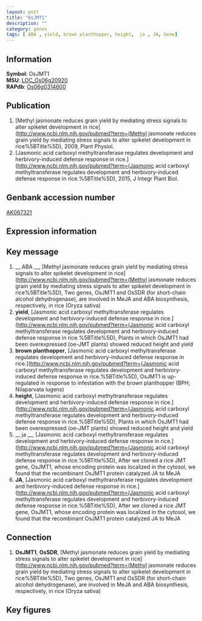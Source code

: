 ```yaml
---
layout: post
title: "OsJMT1"
description: ""
category: genes
tags: [ ABA , yield, brown planthopper, height,  ja , JA, Gene]
---
```


## Information
__Symbol__: OsJMT1  
__MSU__: [LOC_Os06g20920](http://rice.plantbiology.msu.edu/cgi-bin/ORF_infopage.cgi?orf=LOC_Os06g20920)  
__RAPdb__: [Os06g0314600](http://rapdb.dna.affrc.go.jp/viewer/gbrowse_details/irgsp1?name=Os06g0314600)  

## Publication
1. [Methyl jasmonate reduces grain yield by mediating stress signals to alter spikelet development in rice](http://www.ncbi.nlm.nih.gov/pubmed?term=(Methyl jasmonate reduces grain yield by mediating stress signals to alter spikelet development in rice%5BTitle%5D), 2009, Plant Physiol.
2. [Jasmonic acid carboxyl methyltransferase regulates development and herbivory-induced defense response in rice.](http://www.ncbi.nlm.nih.gov/pubmed?term=(Jasmonic acid carboxyl methyltransferase regulates development and herbivory-induced defense response in rice.%5BTitle%5D), 2015, J Integr Plant Biol.

## Genbank accession number
[AK067321](http://www.ncbi.nlm.nih.gov/nuccore/AK067321)

## Expression information

## Key message
1. __ ABA __, [Methyl jasmonate reduces grain yield by mediating stress signals to alter spikelet development in rice](http://www.ncbi.nlm.nih.gov/pubmed?term=(Methyl jasmonate reduces grain yield by mediating stress signals to alter spikelet development in rice%5BTitle%5D),  Two genes, OsJMT1 and OsSDR (for short-chain alcohol dehydrogenase), are involved in MeJA and ABA biosynthesis, respectively, in rice (Oryza sativa)
2. __yield__, [Jasmonic acid carboxyl methyltransferase regulates development and herbivory-induced defense response in rice.](http://www.ncbi.nlm.nih.gov/pubmed?term=(Jasmonic acid carboxyl methyltransferase regulates development and herbivory-induced defense response in rice.%5BTitle%5D),  Plants in which OsJMT1 had been overexpressed (oe-JMT plants) showed reduced height and yield
3. __brown planthopper__, [Jasmonic acid carboxyl methyltransferase regulates development and herbivory-induced defense response in rice.](http://www.ncbi.nlm.nih.gov/pubmed?term=(Jasmonic acid carboxyl methyltransferase regulates development and herbivory-induced defense response in rice.%5BTitle%5D),  OsJMT1 is up-regulated in response to infestation with the brown planthopper (BPH; Nilaparvata lugens)
4. __height__, [Jasmonic acid carboxyl methyltransferase regulates development and herbivory-induced defense response in rice.](http://www.ncbi.nlm.nih.gov/pubmed?term=(Jasmonic acid carboxyl methyltransferase regulates development and herbivory-induced defense response in rice.%5BTitle%5D),  Plants in which OsJMT1 had been overexpressed (oe-JMT plants) showed reduced height and yield
5. __ ja __, [Jasmonic acid carboxyl methyltransferase regulates development and herbivory-induced defense response in rice.](http://www.ncbi.nlm.nih.gov/pubmed?term=(Jasmonic acid carboxyl methyltransferase regulates development and herbivory-induced defense response in rice.%5BTitle%5D),  After we cloned a rice JMT gene, OsJMT1, whose encoding protein was localized in the cytosol, we found that the recombinant OsJMT1 protein catalyzed JA to MeJA
6. __JA__, [Jasmonic acid carboxyl methyltransferase regulates development and herbivory-induced defense response in rice.](http://www.ncbi.nlm.nih.gov/pubmed?term=(Jasmonic acid carboxyl methyltransferase regulates development and herbivory-induced defense response in rice.%5BTitle%5D),  After we cloned a rice JMT gene, OsJMT1, whose encoding protein was localized in the cytosol, we found that the recombinant OsJMT1 protein catalyzed JA to MeJA

## Connection
1. __OsJMT1__, __OsSDR__, [Methyl jasmonate reduces grain yield by mediating stress signals to alter spikelet development in rice](http://www.ncbi.nlm.nih.gov/pubmed?term=(Methyl jasmonate reduces grain yield by mediating stress signals to alter spikelet development in rice%5BTitle%5D),  Two genes, OsJMT1 and OsSDR (for short-chain alcohol dehydrogenase), are involved in MeJA and ABA biosynthesis, respectively, in rice (Oryza sativa)

## Key figures


